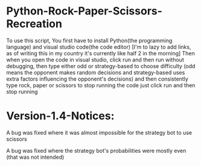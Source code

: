 # Python-Rock-Paper-Scissors-Recreation
To use this script,
You first have to install Python(the programming language) and visual studio code(the code editor) [I'm to lazy to add links, as of writing this
in my country it's currently like half 2 in the morning] 
Then when you open the code in visual studio, click run and then run without debugging, 
 then type either odd or strategy-based to choose difficulty (odd means the opponent makes random decisions and strategy-based uses extra factors influencing
 the opponent's decisions)
 and then consistently type rock, paper or scissors
 to stop running the code just click run and then stop running
 
# Version-1.4-Notices:
A bug was fixed where it was almost impossible for the strategy bot to use scissors


A bug was fixed where the strategy bot's probabilities were mostly even (that was not intended)
